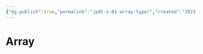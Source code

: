 ```yaml
---
{"dg-publish":true,"permalink":"/pdt-s-01-array-type/","created":"2023-07-03T09:28:35.191+02:00","updated":"2023-07-10T14:29:41.512+02:00"}
---
```



# Array 
